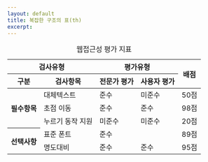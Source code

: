 ```yaml
---
layout: default
title: 복잡한 구조의 표(th)
excerpt: 
---
```



<table summary="웹접근성의 검사유형별 평가유형별 배점 결과 지표에 관한 표입니다.">
	<caption>웹접근성 평가 지표
	<thead>
		<tr>
			<th colspan="2">검사유형
			<th colspan="2">평가유형
			<th rowspan="2">배점
		<tr>
			<th>구분
			<th>검사항목
			<th>전문가 평가
			<th>사용자 평가
	<tbody>
		<tr>
			<th rowspan="3">필수항목
			<td>대체텍스트
			<td>준수
			<td>미준수
			<td>50점
		<tr>
			<td>초점 이동
			<td>준수
			<td>준수
			<td>98점
		<tr>
			<td>누르기 동작 지원
			<td>미준수
			<td>미준수
			<td>20점
		<tr>
			<th rowspan="2">선택사항
			<td>표준 폰트
			<td>준수
			<td>
			<td>89점
		<tr>
			<td>명도대비
			<td>준수
			<td>준수
			<td>95점